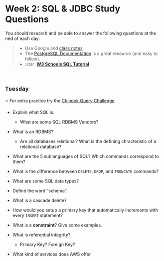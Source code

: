 # Week 2: SQL & JDBC Study Questions
You should research and be able to answer the following questions at the ned of each day:

> - Use Google and [class notes](https://github.com/210517-Enterprise/demos/blob/main/week2/notes/sql.md)<br>
> - The [PostgreSQL Documentation](https://www.postgresqltutorial.com/) is a great resource (and easy to follow).<br>
> - :star :**[W3 Schools SQL Tutorial](https://www.w3schools.com/sql/)**

<br>

## `Tuesday`
:star: For extra practice try the [Chinook Query Challenge](https://github.com/210517-Enterprise/demos/tree/main/week2/chinook-challenge)
- Explain what SQL is. 
  -  What are some SQL RDBMS Vendors?  
 
- What is an RDBMS?
  - Are all databases relational?  What is the defining chracteristic of a relational database? 

- What are the 5 sublanguages of SQL? Which commands correspond to them?

- What is the difference between `DELETE`, `DROP`, and `TRUNCATE` commands?

- What are some SQL data types?

- Define the word “schema”.

-  What is a cascade delete?
    
- How would you setup a primary key that automatically increments with every `INSERT` statement?

- What is a **constraint**? Give some examples.

- What is referential integrity?
  - Primary Key? Foreign Key?

- What kind of services does AWS offer
